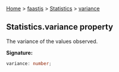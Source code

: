 [Home](./index) &gt; [faastjs](./faastjs.md) &gt; [Statistics](./faastjs.statistics.md) &gt; [variance](./faastjs.statistics.variance.md)

## Statistics.variance property

The variance of the values observed.

<b>Signature:</b>

```typescript
variance: number;
```

